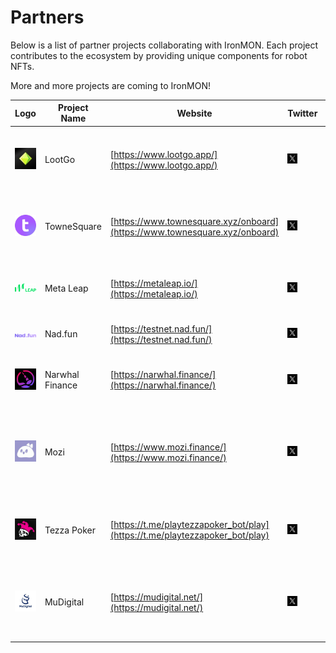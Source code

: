 # Partners

Below is a list of partner projects collaborating with IronMON. 
Each project contributes to the ecosystem by providing unique components for robot NFTs.

More and more projects are coming to IronMON!

| Logo | Project Name | Website | Twitter | Discord | Description |
|------|--------------|---------|---------|---------|-------------|
| ![LootGo Logo](/img/lootgo-logo.png) | LootGo | [https://www.lootgo.app/](https://www.lootgo.app/) | <a href="https://x.com/lootgo_official"><img src="./img/x-logo.png" width="16" height="16" alt="Twitter Icon"></a> | <a href="https://discord.gg/JPGuznqJf2"><img src="./img/discord-logo.png" width="16" height="16" alt="Discord Icon"></a> | Walk, earn, and hunt for treasures in this free mobile game |
| ![TowneSquare Logo](/img/townesquare-logo.jpg) | TowneSquare | [https://www.townesquare.xyz/onboard](https://www.townesquare.xyz/onboard) | <a href="https://x.com/TowneSquarexyz"><img src="./img/x-logo.png" width="16" height="16" alt="Twitter Icon"></a> | <a href="https://discord.gg/townesquare"><img src="./img/discord-logo.png" width="16" height="16" alt="Discord Icon"></a> | Powering cross-app experiences with next-gen dApp abstraction |
| ![Meta Leap Logo](/img/metaleap-logo.png) | Meta Leap | [https://metaleap.io/](https://metaleap.io/) | <a href="https://x.com/MetaLeap_io"><img src="./img/x-logo.png" width="16" height="16" alt="Twitter Icon"></a> | <a href="https://discord.gg/tNAFtgMy"><img src="./img/discord-logo.png" width="16" height="16" alt="Discord Icon"></a> | The first plug-and-play AI gaming solution |
| ![Nad.fun Logo](/img/naddotfun-logo.png) | Nad.fun | [https://testnet.nad.fun/](https://testnet.nad.fun/) | <a href="https://x.com/naddotfun"><img src="./img/x-logo.png" width="16" height="16" alt="Twitter Icon"></a> | <a href="https://discord.gg/naddotfun"><img src="./img/discord-logo.png" width="16" height="16" alt="Discord Icon"></a> | Social memecoin playground |
| ![Narwhal Finance Logo](/img/narwhal-logo.png) | Narwhal Finance | [https://narwhal.finance/](https://narwhal.finance/) | <a href="https://x.com/Narwhal_Finance"><img src="./img/x-logo.png" width="16" height="16" alt="Twitter Icon"></a> | <a href="https://discord.com/invite/bzTQuxr3ME"><img src="./img/discord-logo.png" width="16" height="16" alt="Discord Icon"></a> | AI-driven trading meets gamified glory|
| ![Mozi Logo](/img/mozi-logo.png) | Mozi | [https://www.mozi.finance/](https://www.mozi.finance/) | <a href="https://x.com/mozifinance"><img src="./img/x-logo.png" width="16" height="16" alt="Twitter Icon"></a> | <a href="https://discord.com/invite/XwzKeAj3tJ"><img src="./img/discord-logo.png" width="16" height="16" alt="Discord Icon"></a> | AI-powered social trading on Monad. Trade smarter, connect deeper |
| ![Tezza Poker Logo](/img/tezzapoker-logo.png) | Tezza Poker |  [https://t.me/playtezzapoker_bot/play](https://t.me/playtezzapoker_bot/play) | <a href="https://x.com/TezzaPoker"><img src="./img/x-logo.png" width="16" height="16" alt="Twitter Icon"></a> | <a href="discord.gg/TezzaPoker"><img src="./img/discord-logo.png" width="16" height="16" alt="Discord Icon"></a>  | Play, Earn, Connect – the future of social poker starts here |
| ![MuDigital Logo](/img/MuDigital-logo.jpg) | MuDigital | [https://mudigital.net/](https://mudigital.net/) | <a href="https://x.com/MuDigitalHQ"><img src="./img/x-logo.png" width="16" height="16" alt="Twitter Icon"></a> | <a href="https://discord.com/invite/MuDigital"><img src="./img/discord-logo.png" width="16" height="16" alt="Discord Icon"></a> | RWA on Monad. Earn rewards, join the Yield Mu-vement |